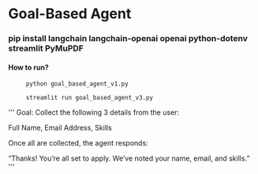 # Goal-Based Agent

### pip install langchain langchain-openai openai python-dotenv streamlit PyMuPDF

#### How to run?
		 python goal_based_agent_v1.py
		
		 streamlit run goal_based_agent_v3.py


'''
Goal: Collect the following 3 details from the user:

Full Name, Email Address, Skills

Once all are collected, the agent responds:

“Thanks! You’re all set to apply. We’ve noted your name, email, and skills.”
'''

